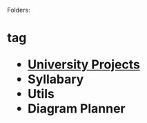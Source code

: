 Folders:<h1> tag

- [University Projects](https://github.com/Liam-Robertson-university)
- Syllabary
- Utils
- Diagram Planner















